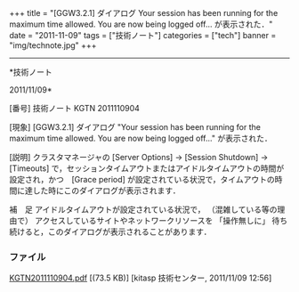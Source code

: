 ﻿+++
title = "[GGW3.2.1] ダイアログ Your session has been running for the maximum time allowed. You are now being logged off... が表示された．"
date = "2011-11-09"
tags = ["技術ノート"]
categories = ["tech"]
banner = "img/technote.jpg"
+++

-----------------------------------------------------------------------------------------------------------------------------

*技術ノート

2011/11/09*


[番号]
技術ノート KGTN 2011110904

[現象]
[GGW3.2.1] ダイアログ "Your session has been running for the maximum
time allowed. You are now being logged off..." が表示された．

[説明]
クラスタマネージャの [Server Options] → [Session Shutdown] →
[Timeouts]
で，セッションタイムアウトまたはアイドルタイムアウトの時間が設定され，かつ　[Grace
period]
が設定されている状況で，タイムアウトの時間に達した時にこのダイアログが表示されます．

補　足
アイドルタイムアウトが設定されている状況で， （混雑している等の理由で）
アクセスしているサイトやネットワークリソースを 「操作無しに」
待ち続けると，このダイアログが表示されることがあります．


### ファイル





[KGTN2011110904.pdf](http://techreport.kitasp.net/attachments/download/697/KGTN2011110904.pdf)
 [(73.5 KB)] [kitasp 技術センター, 2011/11/09
12:56]
